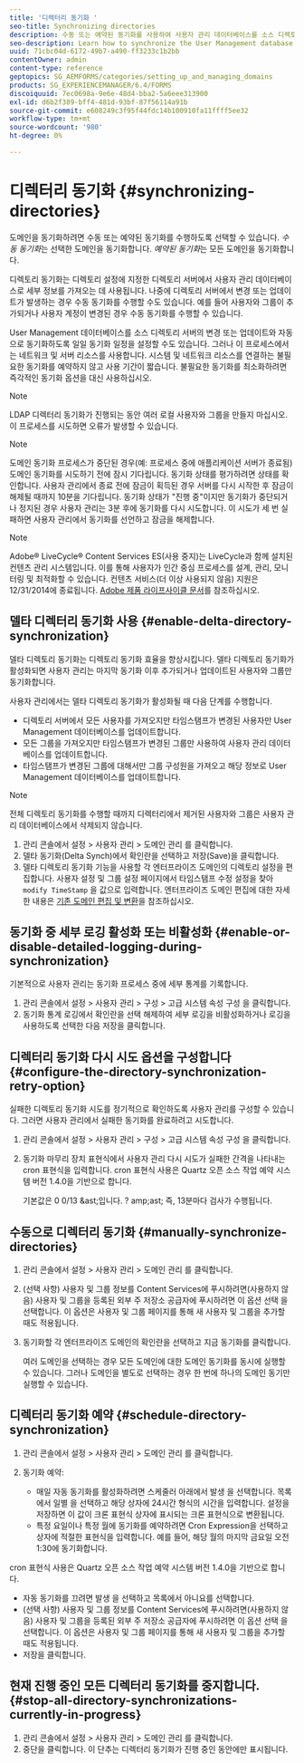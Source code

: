 ```yaml
---
title: '디렉터리 동기화 '
seo-title: Synchronizing directories
description: 수동 또는 예약된 동기화를 사용하여 사용자 관리 데이터베이스를 소스 디렉토리 서버의 변경 사항과 동기화하는 방법을 알아봅니다.
seo-description: Learn how to synchronize the User Management database with changes to the source directory servers using manual or scheduled synchronization.
uuid: 71cbc04d-6172-49b7-a490-ff3233c1b2bb
contentOwner: admin
content-type: reference
geptopics: SG_AEMFORMS/categories/setting_up_and_managing_domains
products: SG_EXPERIENCEMANAGER/6.4/FORMS
discoiquuid: 7ec0698a-9e6e-48d4-bba2-5a6eee313900
exl-id: d6b2f389-bff4-481d-93bf-87f56114a91b
source-git-commit: e608249c3f95f44fdc14b100910fa11ffff5ee32
workflow-type: tm+mt
source-wordcount: '980'
ht-degree: 0%

---
```


# 디렉터리 동기화 {#synchronizing-directories}

도메인을 동기화하려면 수동 또는 예약된 동기화를 수행하도록 선택할 수 있습니다. *수동 동기화*&#x200B;는 선택한 도메인을 동기화합니다. *예약된 동기화*&#x200B;는 모든 도메인을 동기화합니다.

디렉토리 동기화는 디렉토리 설정에 지정한 디렉토리 서버에서 사용자 관리 데이터베이스로 세부 정보를 가져오는 데 사용됩니다. 나중에 디렉토리 서버에서 변경 또는 업데이트가 발생하는 경우 수동 동기화를 수행할 수도 있습니다. 예를 들어 사용자와 그룹이 추가되거나 사용자 계정이 변경된 경우 수동 동기화를 수행할 수 있습니다.

User Management 데이터베이스를 소스 디렉토리 서버의 변경 또는 업데이트와 자동으로 동기화하도록 일일 동기화 일정을 설정할 수도 있습니다. 그러나 이 프로세스에서는 네트워크 및 서버 리소스를 사용합니다. 시스템 및 네트워크 리소스를 연결하는 불필요한 동기화를 예약하지 않고 사용 기간이 짧습니다. 불필요한 동기화를 최소화하려면 즉각적인 동기화 옵션을 대신 사용하십시오.

>[!NOTE]
>
>LDAP 디렉터리 동기화가 진행되는 동안 여러 로컬 사용자와 그룹을 만들지 마십시오. 이 프로세스를 시도하면 오류가 발생할 수 있습니다.

>[!NOTE]
>
>도메인 동기화 프로세스가 중단된 경우(예: 프로세스 중에 애플리케이션 서버가 종료됨) 도메인 동기화를 시도하기 전에 잠시 기다립니다. 동기화 상태를 평가하려면 상태를 확인합니다. 사용자 관리에서 종료 전에 잠금이 획득된 경우 서버를 다시 시작한 후 잠금이 해제될 때까지 10분을 기다립니다. 동기화 상태가 &quot;진행 중&quot;이지만 동기화가 중단되거나 정지된 경우 사용자 관리는 3분 후에 동기화를 다시 시도합니다. 이 시도가 세 번 실패하면 사용자 관리에서 동기화를 선언하고 잠금을 해제합니다.

>[!NOTE]
>
>Adobe® LiveCycle® Content Services ES(사용 중지)는 LiveCycle과 함께 설치된 컨텐츠 관리 시스템입니다. 이를 통해 사용자가 인간 중심 프로세스를 설계, 관리, 모니터링 및 최적화할 수 있습니다. 컨텐츠 서비스(더 이상 사용되지 않음) 지원은 12/31/2014에 종료됩니다. [Adobe 제품 라이프사이클 문서](https://www.adobe.com/support/products/enterprise/eol/eol_matrix.html)를 참조하십시오.

## 델타 디렉터리 동기화 사용 {#enable-delta-directory-synchronization}

델타 디렉토리 동기화는 디렉토리 동기화 효율을 향상시킵니다. 델타 디렉토리 동기화가 활성화되면 사용자 관리는 마지막 동기화 이후 추가되거나 업데이트된 사용자와 그룹만 동기화합니다.

사용자 관리에서는 델타 디렉토리 동기화가 활성화될 때 다음 단계를 수행합니다.

* 디렉토리 서버에서 모든 사용자를 가져오지만 타임스탬프가 변경된 사용자만 User Management 데이터베이스를 업데이트합니다.
* 모든 그룹을 가져오지만 타임스탬프가 변경된 그룹만 사용하여 사용자 관리 데이터베이스를 업데이트합니다.
* 타임스탬프가 변경된 그룹에 대해서만 그룹 구성원을 가져오고 해당 정보로 User Management 데이터베이스를 업데이트합니다.

>[!NOTE]
>
>전체 디렉토리 동기화를 수행할 때까지 디렉터리에서 제거된 사용자와 그룹은 사용자 관리 데이터베이스에서 삭제되지 않습니다.

1. 관리 콘솔에서 설정 > 사용자 관리 > 도메인 관리 를 클릭합니다.
1. 델타 동기화(Delta Synch)에서 확인란을 선택하고 저장(Save)을 클릭합니다.
1. 델타 디렉토리 동기화 기능을 사용할 각 엔터프라이즈 도메인의 디렉토리 설정을 편집합니다. 사용자 설정 및 그룹 설정 페이지에서 타임스탬프 수정 설정을 찾아 `modify TimeStamp` 을 값으로 입력합니다. 엔터프라이즈 도메인 편집에 대한 자세한 내용은 [기존 도메인 편집 및 변환](/help/forms/using/admin-help/editing-converting-existing-domains.md#editing-and-converting-existing-domains)을 참조하십시오.

## 동기화 중 세부 로깅 활성화 또는 비활성화 {#enable-or-disable-detailed-logging-during-synchronization}

기본적으로 사용자 관리는 동기화 프로세스 중에 세부 통계를 기록합니다.

1. 관리 콘솔에서 설정 > 사용자 관리 > 구성 > 고급 시스템 속성 구성 을 클릭합니다.
1. 동기화 통계 로깅에서 확인란을 선택 해제하여 세부 로깅을 비활성화하거나 로깅을 사용하도록 선택한 다음 저장을 클릭합니다.

## 디렉터리 동기화 다시 시도 옵션을 구성합니다 {#configure-the-directory-synchronization-retry-option}

실패한 디렉토리 동기화 시도를 정기적으로 확인하도록 사용자 관리를 구성할 수 있습니다. 그러면 사용자 관리에서 실패한 동기화를 완료하려고 시도합니다.

1. 관리 콘솔에서 설정 > 사용자 관리 > 구성 > 고급 시스템 속성 구성 을 클릭합니다.
1. 동기화 마무리 장치 표현식에서 사용자 관리 다시 시도가 실패한 간격을 나타내는 cron 표현식을 입력합니다. cron 표현식 사용은 Quartz 오픈 소스 작업 예약 시스템 버전 1.4.0을 기반으로 합니다.

   기본값은 0 0/13 &amp;ast;입니다. ? amp;ast; 즉, 13분마다 검사가 수행됩니다.

## 수동으로 디렉터리 동기화 {#manually-synchronize-directories}

1. 관리 콘솔에서 설정 > 사용자 관리 > 도메인 관리 를 클릭합니다.
1. (선택 사항) 사용자 및 그룹 정보를 Content Services에 푸시하려면(사용하지 않음) 사용자 및 그룹을 등록된 외부 주 저장소 공급자에 푸시하려면 이 옵션 선택 을 선택합니다. 이 옵션은 사용자 및 그룹 페이지를 통해 새 사용자 및 그룹을 추가할 때도 적용됩니다.
1. 동기화할 각 엔터프라이즈 도메인의 확인란을 선택하고 지금 동기화를 클릭합니다.

   여러 도메인을 선택하는 경우 모든 도메인에 대한 도메인 동기화를 동시에 실행할 수 있습니다. 그러나 도메인을 별도로 선택하는 경우 한 번에 하나의 도메인 동기만 실행할 수 있습니다.

## 디렉터리 동기화 예약 {#schedule-directory-synchronization}

1. 관리 콘솔에서 설정 > 사용자 관리 > 도메인 관리 를 클릭합니다.
1. 동기화 예약:

   * 매일 자동 동기화를 활성화하려면 스케줄러 아래에서 발생 을 선택합니다. 목록에서 일별 을 선택하고 해당 상자에 24시간 형식의 시간을 입력합니다. 설정을 저장하면 이 값이 크론 표현식 상자에 표시되는 크론 표현식으로 변환됩니다.
   * 특정 요일이나 특정 월에 동기화를 예약하려면 Cron Expression을 선택하고 상자에 적절한 표현식을 입력합니다. 예를 들어, 해당 월의 마지막 금요일 오전 1:30에 동기화합니다.

cron 표현식 사용은 Quartz 오픈 소스 작업 예약 시스템 버전 1.4.0을 기반으로 합니다.

* 자동 동기화를 끄려면 발생 을 선택하고 목록에서 아니요를 선택합니다.
* (선택 사항) 사용자 및 그룹 정보를 Content Services에 푸시하려면(사용하지 않음) 사용자 및 그룹을 등록된 외부 주 저장소 공급자에 푸시하려면 이 옵션 선택 을 선택합니다. 이 옵션은 사용자 및 그룹 페이지를 통해 새 사용자 및 그룹을 추가할 때도 적용됩니다.
* 저장을 클릭합니다.

## 현재 진행 중인 모든 디렉터리 동기화를 중지합니다. {#stop-all-directory-synchronizations-currently-in-progress}

1. 관리 콘솔에서 설정 > 사용자 관리 > 도메인 관리 를 클릭합니다.
1. 중단을 클릭합니다. 이 단추는 디렉터리 동기화가 진행 중인 동안에만 표시됩니다.
